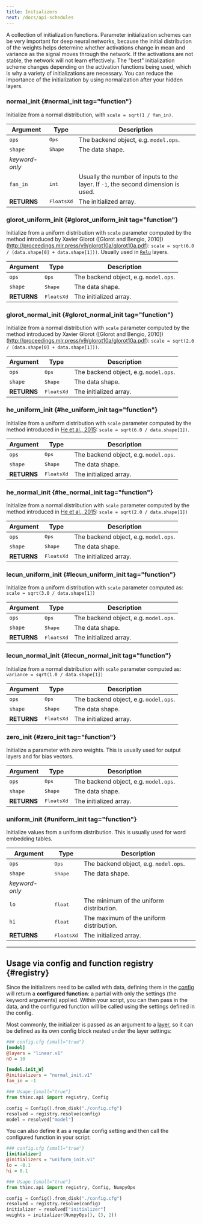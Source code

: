 ```yaml
---
title: Initializers
next: /docs/api-schedules
---
```


A collection of initialization functions. Parameter initialization schemes can
be very important for deep neural networks, because the initial distribution of
the weights helps determine whether activations change in mean and variance as
the signal moves through the network. If the activations are not stable, the
network will not learn effectively. The "best" initialization scheme changes
depending on the activation functions being used, which is why a variety of
initializations are necessary. You can reduce the importance of the
initialization by using normalization after your hidden layers.

### normal_init {#normal_init tag="function"}

Initialize from a normal distribution, with `scale = sqrt(1 / fan_in)`.

| Argument       | Type              | Description                                                                       |
| -------------- | ----------------- | --------------------------------------------------------------------------------- |
| `ops`          | <tt>Ops</tt>      | The backend object, e.g. `model.ops`.                                             |
| `shape`        | <tt>Shape</tt>    | The data shape.                                                                   |
| _keyword-only_ |                   |                                                                                   |
| `fan_in`       | <tt>int</tt>      | Usually the number of inputs to the layer. If `-1`, the second dimension is used. |
| **RETURNS**    | <tt>FloatsXd</tt> | The initialized array.                                                            |

### glorot_uniform_init {#glorot_uniform_init tag="function"}

Initialize from a uniform distribution with `scale` 
parameter computed by the method introduced by Xavier Glorot
([Glorot and Bengio, 2010])(http://proceedings.mlr.press/v9/glorot10a/glorot10a.pdf):
`scale = sqrt(6.0 / (data.shape[0] + data.shape[1]))`. Usually used in
[`Relu`](/docs/api-layers#relu) layers.

| Argument    | Type              | Description                           |
| ----------- | ----------------- | ------------------------------------- |
| `ops`       | <tt>Ops</tt>      | The backend object, e.g. `model.ops`. |
| `shape`     | <tt>Shape</tt>    | The data shape.                       |
| **RETURNS** | <tt>FloatsXd</tt> | The initialized array.                |

### glorot_normal_init {#glorot_normal_init tag="function"}

Initialize from a normal distribution with `scale` 
parameter computed by the method introduced by Xavier Glorot
([Glorot and Bengio, 2010])(http://proceedings.mlr.press/v9/glorot10a/glorot10a.pdf):
`scale = sqrt(2.0 / (data.shape[0] + data.shape[1]))`.

| Argument    | Type              | Description                           |
| ----------- | ----------------- | ------------------------------------- |
| `ops`       | <tt>Ops</tt>      | The backend object, e.g. `model.ops`. |
| `shape`     | <tt>Shape</tt>    | The data shape.                       |
| **RETURNS** | <tt>FloatsXd</tt> | The initialized array.                |

### he_uniform_init {#he_uniform_init tag="function"}

Initialize from a uniform distribution with `scale` parameter
computed by the method introduced in [He et al., 2015](https://arxiv.org/abs/1502.01852): 
`scale = sqrt(6.0 / data.shape[1])`.

| Argument    | Type              | Description                           |
| ----------- | ----------------- | ------------------------------------- |
| `ops`       | <tt>Ops</tt>      | The backend object, e.g. `model.ops`. |
| `shape`     | <tt>Shape</tt>    | The data shape.                       |
| **RETURNS** | <tt>FloatsXd</tt> | The initialized array.                |

### he_normal_init {#he_normal_init tag="function"}
Initialize from a normal distribution with `scale` parameter
computed by the method introduced in [He et al., 2015](https://arxiv.org/abs/1502.01852): 
`scale = sqrt(2.0 / data.shape[1])`

| Argument    | Type              | Description                           |
| ----------- | ----------------- | ------------------------------------- |
| `ops`       | <tt>Ops</tt>      | The backend object, e.g. `model.ops`. |
| `shape`     | <tt>Shape</tt>    | The data shape.                       |
| **RETURNS** | <tt>FloatsXd</tt> | The initialized array.                |

### lecun_uniform_init {#lecun_uniform_init tag="function"}
Initialize from a uniform distribution with `scale` parameter
computed as: `scale = sqrt(3.0 / data.shape[1])`


| Argument    | Type              | Description                           |
| ----------- | ----------------- | ------------------------------------- |
| `ops`       | <tt>Ops</tt>      | The backend object, e.g. `model.ops`. |
| `shape`     | <tt>Shape</tt>    | The data shape.                       |
| **RETURNS** | <tt>FloatsXd</tt> | The initialized array.                |


### lecun_normal_init {#lecun_normal_init tag="function"}
Initialize from a normal distribution with `scale` parameter
computed as: `variance = sqrt(1.0 / data.shape[1])`


| Argument    | Type              | Description                           |
| ----------- | ----------------- | ------------------------------------- |
| `ops`       | <tt>Ops</tt>      | The backend object, e.g. `model.ops`. |
| `shape`     | <tt>Shape</tt>    | The data shape.                       |
| **RETURNS** | <tt>FloatsXd</tt> | The initialized array.                |

### zero_init {#zero_init tag="function"}

Initialize a parameter with zero weights. This is usually used for output layers
and for bias vectors.

| Argument    | Type              | Description                           |
| ----------- | ----------------- | ------------------------------------- |
| `ops`       | <tt>Ops</tt>      | The backend object, e.g. `model.ops`. |
| `shape`     | <tt>Shape</tt>    | The data shape.                       |
| **RETURNS** | <tt>FloatsXd</tt> | The initialized array.                |

### uniform_init {#uniform_init tag="function"}

Initialize values from a uniform distribution. This is usually used for word
embedding tables.

| Argument       | Type              | Description                              |
| -------------- | ----------------- | ---------------------------------------- |
| `ops`          | <tt>Ops</tt>      | The backend object, e.g. `model.ops`.    |
| `shape`        | <tt>Shape</tt>    | The data shape.                          |
| _keyword-only_ |                   |                                          |
| `lo`           | <tt>float</tt>    | The minimum of the uniform distribution. |
| `hi`           | <tt>float</tt>    | The maximum of the uniform distribution. |
| **RETURNS**    | <tt>FloatsXd</tt> | The initialized array.                   |

---

## Usage via config and function registry {#registry}

Since the initializers need to be called with data, defining them in the
[config](/docs/usage-config) will return a **configured function**: a partial
with only the settings (the keyword arguments) applied. Within your script, you
can then pass in the data, and the configured function will be called using the
settings defined in the config.

Most commonly, the initializer is passed as an argument to a
[layer](/docs/api-layers), so it can be defined as its own config block nested
under the layer settings:

<grid>

```ini
### config.cfg {small="true"}
[model]
@layers = "linear.v1"
nO = 10

[model.init_W]
@initializers = "normal_init.v1"
fan_in = -1
```

```python
### Usage {small="true"}
from thinc.api import registry, Config

config = Config().from_disk("./config.cfg")
resolved = registry.resolve(config)
model = resolved["model"]
```

</grid>

You can also define it as a regular config setting and then call the configured
function in your script:

<grid>

```ini
### config.cfg {small="true"}
[initializer]
@initializers = "uniform_init.v1"
lo = -0.1
hi = 0.1
```

```python
### Usage {small="true"}
from thinc.api import registry, Config, NumpyOps

config = Config().from_disk("./config.cfg")
resolved = registry.resolve(config)
initializer = resolved["initializer"]
weights = initializer(NumpyOps(), (3, 2))
```

</grid>
